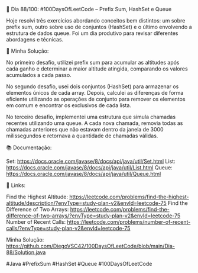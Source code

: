 🚀 Dia 88/100: #100DaysOfLeetCode – Prefix Sum, HashSet e Queue

Hoje resolvi três exercícios abordando conceitos bem distintos: um sobre prefix sum, outro sobre uso de conjuntos (HashSet) e o último envolvendo a estrutura de dados queue. Foi um dia produtivo para revisar diferentes abordagens e técnicas.

🌟 Minha Solução:

No primeiro desafio, utilizei prefix sum para acumular as altitudes após cada ganho e determinar a maior altitude atingida, comparando os valores acumulados a cada passo.

No segundo desafio, usei dois conjuntos (HashSet) para armazenar os elementos únicos de cada array. Depois, calculei as diferenças de forma eficiente utilizando as operações de conjunto para remover os elementos em comum e encontrar os exclusivos de cada lista.

No terceiro desafio, implementei uma estrutura que simula chamadas recentes utilizando uma queue. A cada nova chamada, removia todas as chamadas anteriores que não estavam dentro da janela de 3000 milissegundos e retornava a quantidade de chamadas válidas.

📚 Documentação:

Set: https://docs.oracle.com/javase/8/docs/api/java/util/Set.html
List: https://docs.oracle.com/javase/8/docs/api/java/util/List.html
Queue: https://docs.oracle.com/javase/8/docs/api/java/util/Queue.html

📌 Links:

Find the Highest Altitude: https://leetcode.com/problems/find-the-highest-altitude/description/?envType=study-plan-v2&envId=leetcode-75
Find the Difference of Two Arrays: https://leetcode.com/problems/find-the-difference-of-two-arrays/?envType=study-plan-v2&envId=leetcode-75
Number of Recent Calls: https://leetcode.com/problems/number-of-recent-calls/?envType=study-plan-v2&envId=leetcode-75

Minha Solução: https://github.com/DiegoVSC42/100DaysOfLeetCode/blob/main/Dia-88/Solution.java

#Java #PrefixSum #HashSet #Queue #100DaysOfLeetCode
